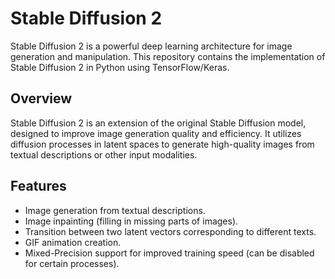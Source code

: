 
# Stable Diffusion 2

Stable Diffusion 2 is a powerful deep learning architecture for image generation and manipulation. This repository contains the implementation of Stable Diffusion 2 in Python using TensorFlow/Keras.

## Overview
Stable Diffusion 2 is an extension of the original Stable Diffusion model, designed to improve image generation quality and efficiency. It utilizes diffusion processes in latent spaces to generate high-quality images from textual descriptions or other input modalities.

## Features
- Image generation from textual descriptions.
- Image inpainting (filling in missing parts of images).
- Transition between two latent vectors corresponding to different texts.
- GIF animation creation.
- Mixed-Precision support for improved training speed (can be disabled for certain processes).
